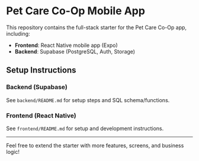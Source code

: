 # Pet Care Co-Op Mobile App

This repository contains the full-stack starter for the Pet Care Co-Op app, including:

- **Frontend**: React Native mobile app (Expo)
- **Backend**: Supabase (PostgreSQL, Auth, Storage)

## Setup Instructions

### Backend (Supabase)
See `backend/README.md` for setup steps and SQL schema/functions.

### Frontend (React Native)
See `frontend/README.md` for setup and development instructions.

---

Feel free to extend the starter with more features, screens, and business logic!
